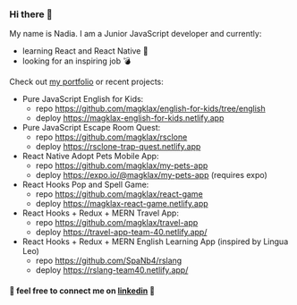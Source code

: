 ### Hi there 👋
My name is Nadia. I am a Junior JavaScript developer and currently:
- learning React and React Native 📕 
- looking for an inspiring job 💣

Check out [my portfolio](https://nadiia-portfolio.netlify.app/) or recent projects:
- Pure JavaScript English for Kids:
   - repo https://github.com/magklax/english-for-kids/tree/english
   - deploy https://magklax-english-for-kids.netlify.app
- Pure JavaScript Escape Room Quest:
    - repo https://github.com/magklax/rsclone
    - deploy https://rsclone-trap-quest.netlify.app
- React Native Adopt Pets Mobile App:
    - repo https://github.com/magklax/my-pets-app
    - deploy https://expo.io/@magklax/my-pets-app (requires expo)
- React Hooks Pop and Spell Game:
     - repo https://github.com/magklax/react-game
     - deploy https://magklax-react-game.netlify.app
- React Hooks + Redux + MERN Travel App:
     - repo https://github.com/magklax/travel-app
     - deploy https://travel-app-team-40.netlify.app/
- React Hooks + Redux + MERN English Learning App (inspired by Lingua Leo)
     - repo https://github.com/SpaNb4/rslang
     - deploy https://rslang-team40.netlify.app/

#### 👀 feel free to connect me on [linkedin](https://www.linkedin.com/in/nadezda-prokopyeva/) 👀 
